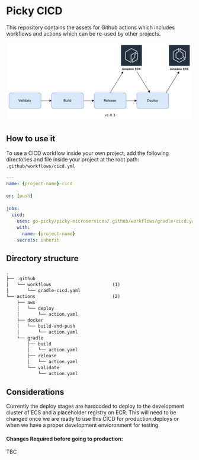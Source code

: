 # Picky CICD
This repository contains the assets for Github actions which includes workflows and actions which can be re-used by other projects.

![CICD Diagram](./assets/cicd.png)

## How to use it
To use a CICD workflow inside your own project, add the following directories and file inside your project at the root path: `.github/workflows/cicd.yml`

```yaml
---
name: {project-name}-cicd

on: [push]

jobs:
  cicd:
    uses: go-picky/picky-microservices/.github/workflows/gradle-cicd.yaml
    with:
      name: {project-name}
    secrets: inherit
```


## Directory structure
```
.
├── .github
│   └── workflows                       (1)
│       └── gradle-cicd.yaml
└── actions                             (2)
    ├── aws
    │   └── deploy
    │       └── action.yaml
    ├── docker
    │   └── build-and-push
    │       └── action.yaml
    └── gradle
        ├── build
        │   └── action.yaml
        ├── release
        │   └── action.yaml
        └── validate
            └── action.yaml
```

## Considerations
Currently the deploy stages are hardcoded to deploy to the development cluster of ECS and a placeholder registry on ECR.
This will need to be changed once we are ready to use this CICD for production deploys or when we have a proper development envioronment for testing.

#### Changes Required before going to production:

TBC
